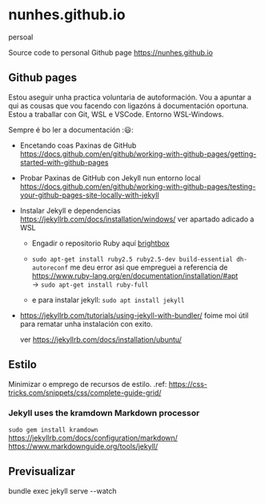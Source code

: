 # nunhes.github.io
persoal

Source code to personal Github page
https://nunhes.github.io


## Github pages
Estou aseguir unha practica voluntaria de autoformación. Vou a apuntar a qui as cousas que vou facendo con ligazóns á documentación oportuna.
Estou a traballar con Git, WSL e VSCode. Entorno WSL-Windows.

Sempre é bo ler a documentación ::smiley::


- Encetando coas Paxinas de GitHub
  https://docs.github.com/en/github/working-with-github-pages/getting-started-with-github-pages

- Probar Paxinas de GitHub con Jekyll nun entorno local
  https://docs.github.com/en/github/working-with-github-pages/testing-your-github-pages-site-locally-with-jekyll

- Instalar Jekyll e dependencias
  https://jekyllrb.com/docs/installation/windows/    ver apartado adicado a WSL
  

  - Engadir o repositorio Ruby aquí [brightbox](https://www.brightbox.com/docs/ruby/ubuntu/#adding-the-repository)
  
  - ``sudo apt-get install ruby2.5 ruby2.5-dev build-essential dh-autoreconf`` me deu error asi que empreguei a referencia de https://www.ruby-lang.org/en/documentation/installation/#apt &rarr; ``sudo apt-get install ruby-full``
  
  - e para instalar jekyll: ``sudo apt install jekyll``
  
- https://jekyllrb.com/tutorials/using-jekyll-with-bundler/     foime moi útil para rematar unha instalación con exito.

  ver https://jekyllrb.com/docs/installation/ubuntu/


## Estilo
Minimizar o emprego de recursos de estilo.
.ref: https://css-tricks.com/snippets/css/complete-guide-grid/

###  Jekyll uses the kramdown Markdown processor
``sudo gem install kramdown``
https://jekyllrb.com/docs/configuration/markdown/
https://www.markdownguide.org/tools/jekyll/

## Previsualizar
bundle exec jekyll serve --watch